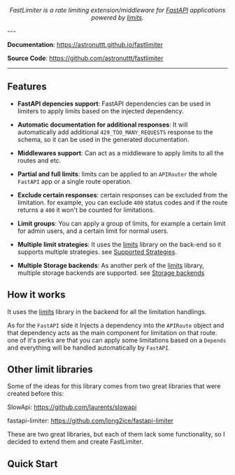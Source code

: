 <p align="center">
<em>FastLimiter is a rate limiting extension/middleware for <a href="https://github.com/fastapi/fastapi" target="_blank">FastAPI</a> applications powered by <a href="https://github.com/alisaifee/limits" target="_blank">limits</a>.</em>
</p>
---

**Documentation**: <a href="https://astronuttt.github.io/fastlimiter" target="_blank">https://astronuttt.github.io/fastlimiter</a>

**Source Code**: <a href="https://github.com/astronuttt/fastlimiter" target="_blank">https://github.com/astronuttt/fastlimiter</a>

---

## Features

* **FastAPI depencies support**: FastAPI dependencies can be used in limiters to apply limits based on the injected dependency.

* **Automatic documentation for additional responses**: It will automatically add additional `429_TOO_MANY_REQUESTS` response to the schema, so it can be used in the generated documentation.

* **Middlewares support**: Can act as a middleware to apply limits to all the routes and etc.

* **Partial and full limits**: limits can be applied to an `APIRouter` the whole `FastAPI` app or a single route operation.

* **Exclude certain responses**: certain responses can be excluded from the limitation. for example, you can exclude `400` status codes and if the route returns a `400` it won't be counted for limitations.

* **Limit groups**: You can apply a group of limits, for example a certain limit for admin users, and a certain limit for normal users.

* **Multiple limit strategies**: It uses the <a href="https://github.com/alisaifee/limits" target="_blank">limits</a> library on the back-end so it supports multiple strategies. see <a href="https://github.com/alisaifee/limits?tab=readme-ov-file#supported-strategies" target="_blank">Supported Strategies</a>.

* **Multiple Storage backends**: As another perk of the <a href="https://github.com/alisaifee/limits" target="_blank">limits</a> library, multiple storage backends are supported. see <a href="https://github.com/alisaifee/limits?tab=readme-ov-file#storage-backends" target="_blank">Storage backends</a>


## How it works

It uses the <a href="https://github.com/alisaifee/limits" target="_blank">limits</a> library in the backend for all the limitation handlings.

As for the `FastAPI` side it Injects a dependency into the `APIRoute` object and that dependency acts as the main component for limitation on that route. one of it's perks are that you can apply some limitations based on a `Depends` and everything will be handled automatically by `FastAPI`.


## Other limit libraries

Some of the ideas for this library comes from two great libraries that were created before this:

SlowApi: https://github.com/laurents/slowapi

fastapi-limiter: https://github.com/long2ice/fastapi-limiter

These are two great libraries, but each of them lack some functionality, so I decided to extend them and create FastLimiter.


## Quick Start